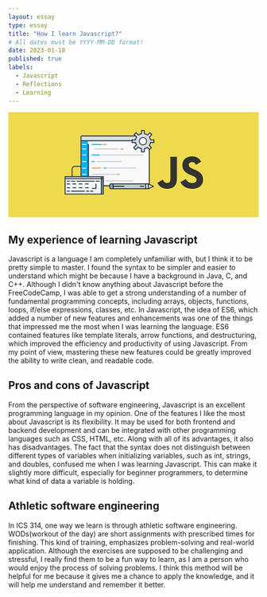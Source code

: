 ```yaml
---
layout: essay
type: essay
title: "How I learn Javascript?"
# All dates must be YYYY-MM-DD format!
date: 2023-01-18
published: true
labels:
  - Javascript
  - Reflections
  - Learning
---
```


<img class="img-fluid" src="../img/JsPic.png"> 


## My experience of learning Javascript
Javascript is a language I am completely unfamiliar with, but I think it to be pretty simple to master. I found the syntax to be simpler and easier to understand which might be because I have a background in Java, C, and C++. Although I didn't know anything about Javascript before the FreeCodeCamp, I was able to get a strong understanding of a number of fundamental programming concepts, including arrays, objects, functions, loops, if/else expressions, classes, etc. In Javascript, the idea of ES6, which added a number of new features and enhancements was one of the things that impressed me the most when I was learning the language. ES6 contained features like template literals, arrow functions, and destructuring, which improved the efficiency and productivity of using Javascript. From my point of view, mastering these new features could be greatly improved the ability to write clean, and readable code.

## Pros and cons of Javascript
From the perspective of software engineering, Javascript is an excellent programming language in my opinion. One of the features I like the most about Javascript is its flexibility. It may be used for both frontend and backend development and can be integrated with other programming languages such as CSS, HTML, etc. Along with all of its advantages, it also has disadvantages. The fact that the syntax does not distinguish between different types of variables when initializing variables, such as int, strings, and doubles, confused me when I was learning Javascript. This can make it slightly more difficult, especially for beginner programmers, to determine what kind of data a variable is holding.

## Athletic software engineering
In ICS 314, one way we learn is through athletic software engineering. WODs(workout of the day) are short assignments with prescribed times for finishing. This kind of training, emphasizes problem-solving and real-world application. Although the exercises are supposed to be challenging and stressful, I really find them to be a fun way to learn, as I am a person who would enjoy the process of solving problems. I think this method will be helpful for me because it gives me a chance to apply the knowledge, and it will help me understand and remember it better.

